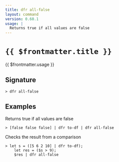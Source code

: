 ```yaml
---
title: dfr all-false
layout: command
version: 0.60.1
usage: |
  Returns true if all values are false
---
```


# `{{ $frontmatter.title }}`

<div style='white-space: pre-wrap;'>{{ $frontmatter.usage }}</div>

## Signature

`> dfr all-false `

## Examples

Returns true if all values are false

```shell
> [false false false] | dfr to-df | dfr all-false
```

Checks the result from a comparison

```shell
> let s = ([5 6 2 10] | dfr to-df);
    let res = ($s > 9);
    $res | dfr all-false
```
